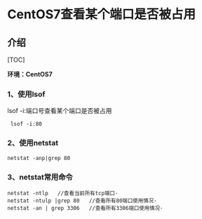 # CentOS7查看某个端口是否被占用

## 介绍

[TOC]

**环境：CentOS7**

### 1、使用lsof

lsof -i:端口号查看某个端口是否被占用

```shell
 lsof -i:80
```

### 2、使用netstat

```shell
netstat -anp|grep 80 
```

### 3、netstat常用命令

```shell
netstat -ntlp   //查看当前所有tcp端口·
netstat -ntulp |grep 80   //查看所有80端口使用情况·
netstat -an | grep 3306   //查看所有3306端口使用情况·
```